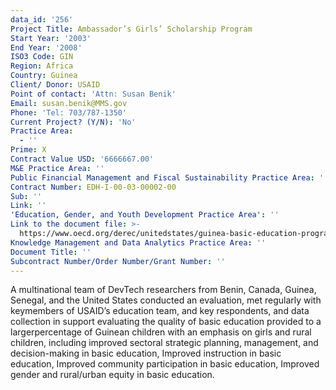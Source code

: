 ```yaml
---
data_id: '256'
Project Title: Ambassador’s Girls’ Scholarship Program
Start Year: '2003'
End Year: '2008'
ISO3 Code: GIN
Region: Africa
Country: Guinea
Client/ Donor: USAID
Point of contact: 'Attn: Susan Benik'
Email: susan.benik@MMS.gov
Phone: 'Tel: 703/787-1350'
Current Project? (Y/N): 'No'
Practice Area:
  - ''
Prime: X
Contract Value USD: '6666667.00'
M&E Practice Area: ''
Public Financial Management and Fiscal Sustainability Practice Area: ''
Contract Number: EDH-I-00-03-00002-00
Sub: ''
Link: ''
'Education, Gender, and Youth Development Practice Area': ''
Link to the document file: >-
  https://www.oecd.org/derec/unitedstates/guinea-basic-education-program-portfolio-evaluation.pdf
Knowledge Management and Data Analytics Practice Area: ''
Document Title: ''
Subcontract Number/Order Number/Grant Number: ''
---
```

A multinational team of DevTech researchers from Benin, Canada, Guinea, Senegal, and the United States conducted an evaluation, met regularly with keymembers of USAID’s education team, and key respondents, and data collection in support evaluating the quality of basic education provided to a largerpercentage of Guinean children with an emphasis on girls and rural children, including improved sectoral strategic planning, management, and decision-making in basic education, Improved instruction in basic education, Improved community participation in basic education, Improved gender and rural/urban equity in basic education.